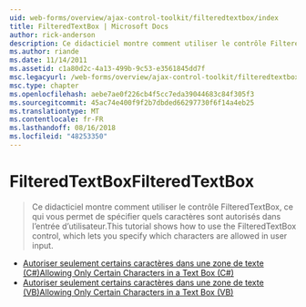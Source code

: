 ```yaml
---
uid: web-forms/overview/ajax-control-toolkit/filteredtextbox/index
title: FilteredTextBox | Microsoft Docs
author: rick-anderson
description: Ce didacticiel montre comment utiliser le contrôle FilteredTextBox, ce qui vous permet de spécifier quels caractères sont autorisés dans l’entrée d’utilisateur.
ms.author: riande
ms.date: 11/14/2011
ms.assetid: c1a80d2c-4a13-499b-9c53-e3561845dd7f
msc.legacyurl: /web-forms/overview/ajax-control-toolkit/filteredtextbox
msc.type: chapter
ms.openlocfilehash: aebe7ae0f226cb4f5cc7eda39044683c84f305f3
ms.sourcegitcommit: 45ac74e400f9f2b7dbded66297730f6f14a4eb25
ms.translationtype: MT
ms.contentlocale: fr-FR
ms.lasthandoff: 08/16/2018
ms.locfileid: "48253350"
---
```

<a name="filteredtextbox"></a><span data-ttu-id="31118-103">FilteredTextBox</span><span class="sxs-lookup"><span data-stu-id="31118-103">FilteredTextBox</span></span>
====================
> <span data-ttu-id="31118-104">Ce didacticiel montre comment utiliser le contrôle FilteredTextBox, ce qui vous permet de spécifier quels caractères sont autorisés dans l’entrée d’utilisateur.</span><span class="sxs-lookup"><span data-stu-id="31118-104">This tutorial shows how to use the FilteredTextBox control, which lets you specify which characters are allowed in user input.</span></span>


- [<span data-ttu-id="31118-105">Autoriser seulement certains caractères dans une zone de texte (C#)</span><span class="sxs-lookup"><span data-stu-id="31118-105">Allowing Only Certain Characters in a Text Box (C#)</span></span>](allowing-only-certain-characters-in-a-text-box-cs.md)
- [<span data-ttu-id="31118-106">Autoriser seulement certains caractères dans une zone de texte (VB)</span><span class="sxs-lookup"><span data-stu-id="31118-106">Allowing Only Certain Characters in a Text Box (VB)</span></span>](allowing-only-certain-characters-in-a-text-box-vb.md)
